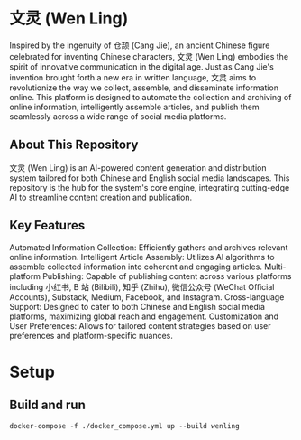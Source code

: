 # 文灵 (Wen Ling)

Inspired by the ingenuity of 仓颉 (Cang Jie), an ancient Chinese figure celebrated for inventing Chinese characters, 文灵 (Wen Ling) embodies the spirit of innovative communication in the digital age. Just as Cang Jie's invention brought forth a new era in written language, 文灵 aims to revolutionize the way we collect, assemble, and disseminate information online. This platform is designed to automate the collection and archiving of online information, intelligently assemble articles, and publish them seamlessly across a wide range of social media platforms.

## About This Repository

文灵 (Wen Ling) is an AI-powered content generation and distribution system tailored for both Chinese and English social media landscapes. This repository is the hub for the system's core engine, integrating cutting-edge AI to streamline content creation and publication.

## Key Features

Automated Information Collection: Efficiently gathers and archives relevant online information.
Intelligent Article Assembly: Utilizes AI algorithms to assemble collected information into coherent and engaging articles.
Multi-platform Publishing: Capable of publishing content across various platforms including 小红书, B 站 (Bilibili), 知乎 (Zhihu), 微信公众号 (WeChat Official Accounts), Substack, Medium, Facebook, and Instagram.
Cross-language Support: Designed to cater to both Chinese and English social media platforms, maximizing global reach and engagement.
Customization and User Preferences: Allows for tailored content strategies based on user preferences and platform-specific nuances.

# Setup
## Build and run
```
docker-compose -f ./docker_compose.yml up --build wenling
```